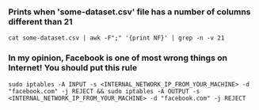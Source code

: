 
### Prints when 'some-dataset.csv' file has a number of columns different than 21
`cat some-dataset.csv | awk -F";" '{print NF}' | grep -n -v 21`

### In my opinion, Facebook is one of most wrong things on Internet! You should put this rule
```
sudo iptables -A INPUT -s <INTERNAL_NETWORK_IP_FROM_YOUR_MACHINE> -d "facebook.com" -j REJECT && sudo iptables -A OUTPUT -s <INTERNAL_NETWORK_IP_FROM_YOUR_MACHINE> -d "facebook.com" -j REJECT
```

